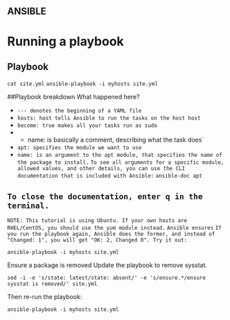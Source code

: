 ANSIBLE
-----------
# Running a playbook
## Playbook
`cat site.yml`
`ansible-playbook -i myhosts site.yml`

##Playbook breakdown
What happened here?
*	`--- denotes the beginning of a YAML file`
*	`hosts: host tells Ansible to run the tasks on the host host`
*	`become: true makes all your tasks run as sudo`
*	- name: is basically a comment, describing what the task does`
*	`apt: specifies the module we want to use`
*	`name: is an argument to the apt module, that specifies the name of the package to install.`
`To see all arguments for a specific module, allowed values, and other details, you can use the CLI documentation that is included with Ansible:`
`ansible-doc apt`
 
`To close the documentation, enter q in the terminal.`
---
`NOTE: This tutorial is using Ubuntu. If your own hosts are RHEL/CentOS, you should use the yum module instead.`
`Ansible ensures`
`If you run the playbook again, Ansible does the former, and instead of "Changed: 1", you will get "OK: 2, Changed 0". Try it out:`

`ansible-playbook -i myhosts site.yml`
 

Ensure a package is removed
Update the playbook to remove sysstat.

`sed -i -e 's/state: latest/state: absent/' -e 's/ensure.*/ensure sysstat is removed/' site.yml`

 

Then re-run the playbook:

`ansible-playbook -i myhosts site.yml`
